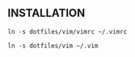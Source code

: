 INSTALLATION
------------

    ln -s dotfiles/vim/vimrc ~/.vimrc
    
    ln -s dotfiles/vim ~/.vim
